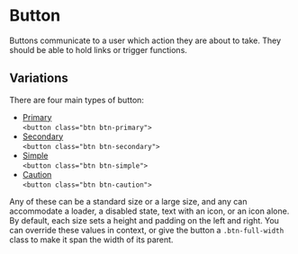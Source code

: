 # Button

Buttons communicate to a user which action they are about to take. They should be able to hold links or trigger functions.

## Variations

There are four main types of button:
- [Primary](/components/detail/button--default)<br />`<button class="btn btn-primary">`
- [Secondary](/components/detail/button--secondary)<br />`<button class="btn btn-secondary">`
- [Simple](/components/detail/button--simple)<br />`<button class="btn btn-simple">`
- [Caution](/components/detail/button--caution)<br />`<button class="btn btn-caution">`

Any of these can be a standard size or a large size, and any can accommodate a loader, a disabled state, text with an icon, or an icon alone. By default, each size sets a height and padding on the left and right. You can override these values in context, or give the button a `.btn-full-width` class to make it span the width of its parent.